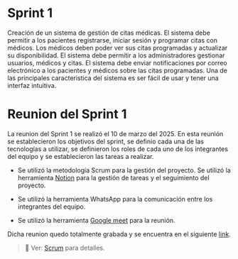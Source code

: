 # Sprint 1

Creación de un sistema de gestión de citas médicas. El sistema debe permitir a los pacientes registrarse, iniciar sesión y programar citas con médicos. Los médicos deben poder ver sus citas programadas y actualizar su disponibilidad.
El sistema debe permitir a los administradores gestionar usuarios, médicos y citas. El sistema debe enviar notificaciones por correo electrónico a los pacientes y médicos sobre las citas programadas. Una de las principales caracteristica del sistema es ser fácil de usar y tener una interfaz intuitiva.

# Reunion del Sprint 1

La reunion del Sprint 1 se realizó el 10 de marzo del 2025. En esta reunión se establecieron los objetivos del sprint, se definio cada una de las tecnologías a utilizar, se definieron los roles de cada uno de los integrantes del equipo y se establecieron las tareas a realizar.

- Se utilizó la metodología Scrum para la gestión del proyecto. Se utilizó la herramienta [Notion](https://www.notion.so/) para la gestión de tareas y el seguimiento del proyecto.

- Se utilizó la herramienta WhatsApp para la comunicación entre los integrantes del equipo.

- Se utilizó la herramienta [Google meet](https://meet.google.com/) para la reunión.

Dicha reunion quedo totalmente grabada y se encuentra en el siguiente [link](https://drive.google.com/file/d/1ZsZb-VwDDb3WzDNKaAUmfz68dojGZqKe/view?usp=drive_link).

> 📌 Ver: [Scrum](../documentacion/03_scrum.md) para detalles.
